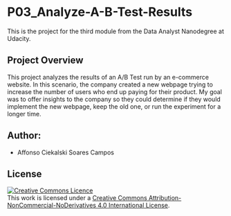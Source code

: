 # P03_Analyze-A-B-Test-Results
This is the project for the third module from the Data Analyst Nanodegree at Udacity.

## Project Overview
This project analyzes the results of an A/B Test run by an e-commerce website. 
In this scenario, the company created a new webpage trying to increase the 
number of users who end up paying for their product. My goal was to offer insights 
to the company so they could determine if they would implement the new webpage, 
keep the old one, or run the experiment for a longer time.

## Author:
* Affonso Ciekalski Soares Campos

## License
<a rel="license" href="http://creativecommons.org/licenses/by-nc-nd/4.0/">
  <img alt="Creative Commons Licence" style="border-width:0" src="https://i.creativecommons.org/l/by-nc-nd/4.0/88x31.png" /></a>
  <br />This work is licensed under a <a rel="license" href="http://creativecommons.org/licenses/by-nc-nd/4.0/">Creative Commons Attribution-NonCommercial-NoDerivatives 4.0 International License</a>.
 
